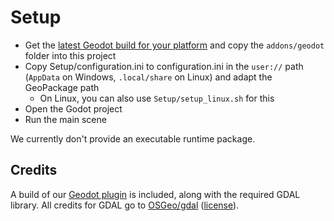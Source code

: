 # Setup

* Get the [latest Geodot build for your platform](https://github.com/boku-ilen/geodot-plugin/actions) and copy the `addons/geodot` folder into this project
* Copy Setup/configuration.ini to configuration.ini in the `user://` path (`AppData` on Windows, `.local/share` on Linux) and adapt the GeoPackage path
    * On Linux, you can also use `Setup/setup_linux.sh` for this
* Open the Godot project 
* Run the main scene

We currently don't provide an executable runtime package.

## Credits

A build of our [Geodot plugin](https://github.com/boku-ilen/geodot-plugin) is included, along with the required GDAL library. All credits for GDAL go to [OSGeo/gdal](https://github.com/OSGeo/gdal/) ([license](https://raw.githubusercontent.com/OSGeo/gdal/master/gdal/LICENSE.TXT)).
